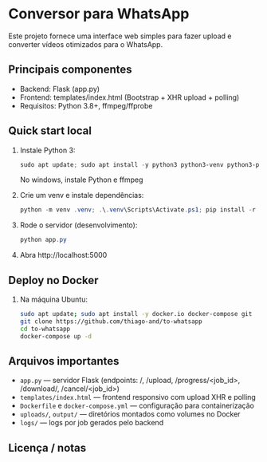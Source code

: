 # Conversor para WhatsApp

Este projeto fornece uma interface web simples para fazer upload e converter vídeos otimizados para o WhatsApp.

## Principais componentes
- Backend: Flask (app.py)
- Frontend: templates/index.html (Bootstrap + XHR upload + polling)
- Requisitos: Python 3.8+, ffmpeg/ffprobe

## Quick start local

1. Instale Python 3:

   ```powershell
   sudo apt update; sudo apt install -y python3 python3-venv python3-pip ffmpeg
   ```

   No windows, instale Python e ffmpeg

2. Crie um venv e instale dependências:

   ```powershell
   python -m venv .venv; .\.venv\Scripts\Activate.ps1; pip install -r requirements.txt
   ```

3. Rode o servidor (desenvolvimento):

   ```powershell
   python app.py
   ```

4. Abra http://localhost:5000

## Deploy no Docker

1. Na máquina Ubuntu:

   ```bash
   sudo apt update; sudo apt install -y docker.io docker-compose git
   git clone https://github.com/thiago-and/to-whatsapp
   cd to-whatsapp
   docker-compose up -d
   ```

## Arquivos importantes
- `app.py` — servidor Flask (endpoints: /, /upload, /progress/<job_id>, /download/<file>, /cancel/<job_id>)
- `templates/index.html` — frontend responsivo com upload XHR e polling
- `Dockerfile` e `docker-compose.yml` — configuração para containerização
- `uploads/`, `output/` — diretórios montados como volumes no Docker
- `logs/` — logs por job gerados pelo backend

## Licença / notas
